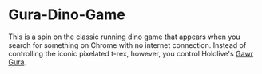 # Gura-Dino-Game

This is a spin on the classic running dino game that appears when you search for something on Chrome with no internet connection. Instead of controlling the iconic pixelated t-rex, however, you control Hololive's [Gawr Gura](https://www.youtube.com/channel/UCoSrY_IQQVpmIRZ9Xf-y93g).
